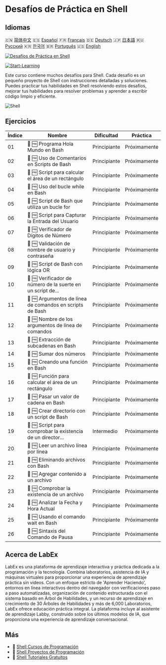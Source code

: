 # Desafíos de Práctica en Shell

## Idiomas

🇨🇳 [简体中文](README_zh.md) 🇪🇸 [Español](README_es.md) 🇫🇷 [Français](README_fr.md) 🇩🇪 [Deutsch](README_de.md) 🇯🇵 [日本語](README_ja.md) 🇷🇺 [Русский](README_ru.md) 🇰🇷 [한국어](README_ko.md) 🇧🇷 [Português](README_pt.md) 🇺🇸 [English](README.md) 

[![Desafíos de Práctica en Shell](https://cover-creator.labex.io/shell-practice-challenges.png?lang=es)](https://labex.io/es/courses/shell-practice-challenges)

[![Start-Learning](https://img.shields.io/badge/Start-Learning-whitesmoke?style=for-the-badge)](https://labex.io/es/courses/shell-practice-challenges)

Este curso contiene muchos desafíos para Shell. Cada desafío es un pequeño proyecto de Shell con instrucciones detalladas y soluciones. Puedes practicar tus habilidades en Shell resolviendo estos desafíos, mejorar tus habilidades para resolver problemas y aprender a escribir código limpio y eficiente.

![Shell](https://img.shields.io/badge/Shell-whitesmoke?style=for-the-badge&logo=shell)


## Ejercicios

|   Índice | Nombre                                                      | Dificultad   | Práctica     |
|----------|-------------------------------------------------------------|--------------|--------------|
|       01 | 🎯 🆓 Programa Hola Mundo en Bash                           | Principiante | Próximamente |
|       02 | 🎯 🆓 Uso de Comentarios en Scripts de Bash                 | Principiante | Próximamente |
|       03 | 🎯 🆓 Script para calcular el área de un rectángulo         | Principiante | Próximamente |
|       04 | 🎯 🆓 Uso del bucle while en Bash                           | Principiante | Próximamente |
|       05 | 🎯 🆓 Script de Bash que utiliza un bucle for               | Principiante | Próximamente |
|       06 | 🎯 🆓 Script para Capturar la Entrada del Usuario           | Principiante | Próximamente |
|       07 | 🎯 🆓 Verificador de Dígitos de Número                      | Principiante | Próximamente |
|       08 | 🎯 🆓 Validación de nombre de usuario y contraseña          | Principiante | Próximamente |
|       09 | 🎯 🆓 Script de Bash con lógica OR                          | Principiante | Próximamente |
|       10 | 🎯 🆓 Verificador de número de la suerte en un script de... | Principiante | Próximamente |
|       11 | 🎯 🆓 Argumentos de línea de comandos en scripts de Bash    | Principiante | Próximamente |
|       12 | 🎯 🆓 Nombre de los argumentos de línea de comandos         | Principiante | Próximamente |
|       13 | 🎯 🆓 Extracción de subcadenas en Bash                      | Principiante | Próximamente |
|       14 | 🎯 🆓 Sumar dos números                                     | Principiante | Próximamente |
|       15 | 🎯 🆓 Creando una función en Bash                           | Principiante | Próximamente |
|       16 | 🎯 🆓 Función para calcular el área de un rectángulo        | Principiante | Próximamente |
|       17 | 🎯 🆓 Pasar un valor de cadena en Bash                      | Principiante | Próximamente |
|       18 | 🎯 🆓 Crear directorio con un script de Bash                | Principiante | Próximamente |
|       19 | 🎯 🆓 Script para comprobar la existencia de un director... | Intermedio   | Próximamente |
|       20 | 🎯 🆓 Leer un archivo línea por línea                       | Principiante | Próximamente |
|       21 | 🎯 🆓 Eliminando archivos con Bash                          | Principiante | Próximamente |
|       22 | 🎯 🆓 Agregar contenido a un archivo                        | Principiante | Próximamente |
|       23 | 🎯 🆓 Comprobar la existencia de un archivo                 | Principiante | Próximamente |
|       24 | 🎯 🆓 Analizar la Fecha y Hora Actual                       | Principiante | Próximamente |
|       25 | 🎯 🆓 Usando el comando wait en Bash                        | Principiante | Próximamente |
|       26 | 🎯 🆓 Sintaxis del Comando de Pausa                         | Principiante | Próximamente |

## Acerca de LabEx

LabEx es una plataforma de aprendizaje interactiva y práctica dedicada a la programación y la tecnología. Combina laboratorios, asistencia de IA y máquinas virtuales para proporcionar una experiencia de aprendizaje práctica sin videos. Con un enfoque estricto de 'Aprender Haciendo', entornos en línea interactivos dentro del navegador con verificaciones paso a paso automatizadas, organización de contenido estructurada con el sistema basado en Árbol de Habilidades, y un recurso de aprendizaje en crecimiento de 30 Árboles de Habilidades y más de 6,000 Laboratorios, LabEx ofrece educación práctica integral. La plataforma incluye al asistente de aprendizaje Labby, construido sobre los últimos modelos de IA, que proporciona una experiencia de aprendizaje conversacional.

## Más

- 🔗 [Shell Cursos de Programación](https://github.com/labex-labs/awesome-programming-courses)
- 🔗 [Shell Proyectos de Programación](https://github.com/labex-labs/awesome-programming-projects)
- 🔗 [Shell Tutoriales Gratuitos](https://github.com/labex-labs/shell-free-tutorials)

